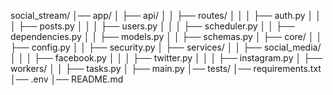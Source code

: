social_stream/
│── app/
│   ├── api/
│   │   ├── routes/
│   │   │   ├── auth.py
│   │   │   ├── posts.py
│   │   │   ├── users.py
│   │   │   ├── scheduler.py
│   │   ├── dependencies.py
│   │   ├── models.py
│   │   ├── schemas.py
│   ├── core/
│   │   ├── config.py
│   │   ├── security.py
│   ├── services/
│   │   ├── social_media/
│   │   │   ├── facebook.py
│   │   │   ├── twitter.py
│   │   │   ├── instagram.py
│   ├── workers/
│   │   ├── tasks.py
│   ├── main.py
│── tests/
│── requirements.txt
│── .env
│── README.md

